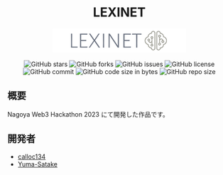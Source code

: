 <h1 align="center">LEXINET</h1>
<p align="center">
  <img src="./packages/frontend/src/assets/logo.svg" alt="callstack" width="300" />
</p>

<p align="center">
   <img src="https://img.shields.io/github/stars/calloc134/callstack?style=flat-square" alt="GitHub stars" />
    <img src="https://img.shields.io/github/forks/calloc134/callstack?style=flat-square" alt="GitHub forks" />
    <img src="https://img.shields.io/github/issues/calloc134/callstack?style=flat-square" alt="GitHub issues" />
    <img src="https://img.shields.io/github/license/calloc134/callstack?style=flat-square" alt="GitHub license" />
    <img src="https://img.shields.io/github/last-commit/calloc134/callstack?style=flat-square" alt="GitHub commit" />
    <img src="https://img.shields.io/github/languages/code-size/calloc134/callstack?style=flat-square" alt="GitHub code size in bytes" />
    <img src="https://img.shields.io/github/repo-size/calloc134/callstack?style=flat-square" alt="GitHub repo size" />

## 概要

Nagoya Web3 Hackathon 2023 にて開発した作品です。

## 開発者

- [calloc134](https://github.com/calloc134)
- [Yuma-Satake](https://github.com/Yuma-Satake)
